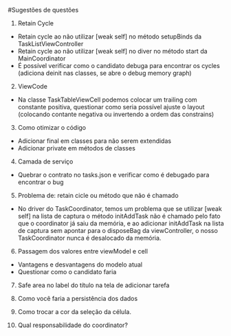 #Sugestões de questões

1) Retain Cycle

- Retain cycle ao não utilizar [weak self] no método setupBinds da TaskListViewController    
- Retain cycle ao não utilizar [weak self] no diver no método start da MainCoordinator    
- É possível verificar como o candidato debuga para encontrar os cycles (adiciona deinit nas classes, se abre 
o debug memory graph)

2) ViewCode

- Na classe TaskTableViewCell podemos colocar um trailing com constante positiva, questionar como
seria possível ajuste o layout (colocando contante negativa ou invertendo a ordem das constrains)

3) Como otimizar o código

- Adicionar final em classes para não serem extendidas 
- Adicionar private em métodos de classes

4) Camada de serviço

- Quebrar o contrato no tasks.json e verificar como é debugado para encontrar o bug 

5) Problema de: retain cicle ou método que não é chamado

- No driver do TaskCoordinator, temos um problema que se utilizar [weak self] na lista de captura
o método initAddTask não é chamado pelo fato que o coordinator já saiu da memória, e ao adicionar initAddTask na lista de captura sem apontar para o disposeBag da viewController, o nosso TaskCoordinator
nunca é desalocado da memória.

6) Passagem dos valores entre viewModel e cell

- Vantagens e desvantagens do modelo atual
- Questionar como o candidato faria

7) Safe area no label do título na tela de adicionar tarefa

8) Como você faria a persistência dos dados

9) Como trocar a cor da seleção da  célula. 

10) Qual responsabilidade do coordinator?
